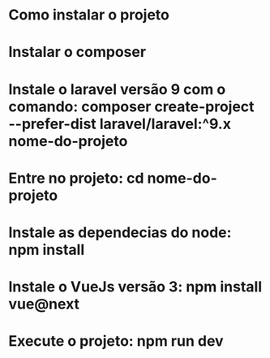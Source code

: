 # Como instalar o projeto
# Instalar o composer
# Instale o laravel versão 9 com o comando: composer create-project --prefer-dist laravel/laravel:^9.x nome-do-projeto
# Entre no projeto: cd nome-do-projeto
# Instale as dependecias do node: npm install
# Instale o VueJs versão 3: npm install vue@next
# Execute o projeto: npm run dev
